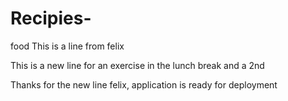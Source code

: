 # Recipies-
food
This is a line from felix

This is a new line for an exercise in the lunch break
and a 2nd

Thanks for the new line felix, application is ready for deployment 
